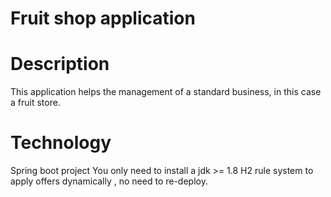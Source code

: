 # Fruit shop application

# Description
This application helps the management of a standard business, in this case a fruit store.  


# Technology
Spring boot project
You only need to install a jdk >= 1.8 
H2 rule system to apply offers dynamically , no need to re-deploy.
